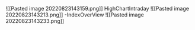 ![[Pasted image 20220823143159.png]]
HighChartIntraday
![[Pasted image 20220823143213.png]]
	-IndexOverView
	![[Pasted image 20220823143233.png]]